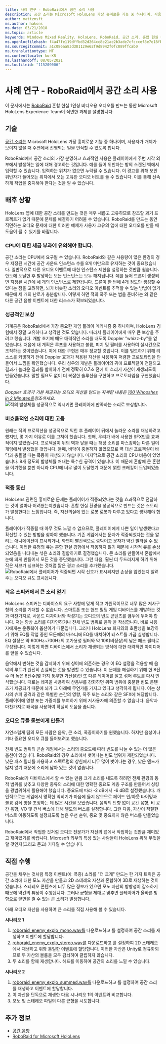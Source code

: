 ```yaml
---
title: 사례 연구 - RoboRaid에서 공간 소리 사용
description: 공간 소리는 Microsoft HoloLens 가장 흥미로운 기능 중 하나이며, 사용자가 개체가 보이지 않을 때 주변에서 진행되는 일을 인식할 수 있도록 합니다.
author: mattzmsft
ms.author: hakons
ms.date: 03/21/2018
ms.topic: article
keywords: Windows Mixed Reality, HoloLens, RoboRaid, 공간 소리, 혼합 현실 헤드셋, windows mixed reality 헤드셋, 가상 현실 헤드셋, HoloLens, MRTK, Mixed Reality Toolkit, cpu
ms.openlocfilehash: f4a47fe119dffbd32d264cc8e21ae2b3ade7cfcccef8e7e18fbb4491783d0542
ms.sourcegitcommit: a1c086aa83d381129e62f9d8942f0fc889ffcab0
ms.translationtype: MT
ms.contentlocale: ko-KR
ms.lasthandoff: 08/05/2021
ms.locfileid: "115209006"
---
```

# <a name="case-study---using-spatial-sound-in-roboraid"></a>사례 연구 - RoboRaid에서 공간 소리 사용

이 문서에서는 [RoboRaid](https://www.microsoft.com/p/roboraid/9nblggh5fv3j) 혼합 현실 1인칭 비디오용 오디오를 만드는 동안 Microsoft HoloLens Experience Team이 직면한 과제를 설명합니다.

## <a name="the-tech"></a>기술

[공간 소리는](spatial-sound.md) Microsoft HoloLens 가장 흥미로운 기능 중 하나이며, 사용자가 개체가 보이지 않을 때 주변에서 진행되는 일을 인식할 수 있도록 합니다.

RoboRaid에서 공간 소리의 가장 분명하고 효과적인 사용은 플레이어에게 주변 시각 외부에서 발생하는 일에 대해 경고하는 것입니다. 예를 들어 위반자는 방의 스캔된 벽에서 입력할 수 있습니다. 입력하는 위치가 없으면 누락될 수 있습니다. 이 경고를 위해 보안 위반자가 들어오는 위치에서 오는 고유한 오디오 비트를 들 수 있습니다. 이를 통해 신속하게 작업을 중지해야 한다는 것을 알 수 있습니다.

## <a name="behind-the-scenes"></a>배후 상황

HoloLens 앱에 대한 공간 소리를 만드는 것은 매우 새롭고 고유하므로 참조할 과거 프로젝트가 없기 때문에 문제를 해결하기 어려울 수 있습니다. RoboRaid를 만드는 동안 직면하는 오디오 문제에 대한 이러한 예제가 사용자 고유의 앱에 대한 오디오를 만들 때 도움이 될 수 있기를 바랍니다.

### <a name="be-mindful-of-taxing-the-cpu"></a>CPU에 대한 세금 부과에 유의해야 합니다.

공간 소리는 CPU에서 요구될 수 있습니다. RoboRaid와 같은 사용량이 많은 환경의 경우 지정된 시간에 공간 사운드 인스턴스 수를 8개 미만으로 유지하는 것이 중요했습니다. 일반적으로 다른 오디오 이벤트에 대한 인스턴스 제한을 설정하는 것만큼 쉽습니다. 한도에 도달한 후 발생하는 모든 인스턴스는 모두 해지됩니다. 예를 들어 드론이 생성되면 지정된 시간에 세 개의 인스턴스로 제한됩니다. 드론이 한 번에 4개 정도만 생성할 수 있다는 점을 고려하면, 뇌가 비슷한 소리의 오디오 이벤트를 추적할 수 있는 방법이 없기 때문에 세 개의 난로가 충분합니다. 이렇게 하면 적의 폭주 또는 범을 준비하는 와 같은 다른 공간 음향 이벤트에 대한 리소스가 확보되었습니다.

### <a name="rewarding-a-successful-dodge"></a>성공적인 보상

기계공은 RoboRaid에서 가장 중요한 게임 플레이 메커니즘 중 하나이며, HoloLens 경험에서 정말 고유하다고 생각한 것도 있습니다. 따라서 플레이어에게 매우 큰 보상을 주려고 했습니다. 개발 초기에 매우 매력적인 소리를 내도록 Doppler "whizz-by"를 얻었습니다. 처음에 내 계획은 루프를 사용하고 볼륨, 피치 및 필터를 사용하여 실시간으로 조작하는 것이었습니다. 이에 대한 구현은 매우 정교할 것입니다. 이를 빌드하기 위해 리소스를 커밋하기 전에 Doppler 효과가 적용된 자산을 사용하여 저렴한 프로토타입을 만들어서 느낌을 확인했습니다. 우리 성우의 개발은 플레이어의 귀에 프로젝탈이 전달되고 결과가 놀라운 결과를 발휘하기 전에 정확히 0.7초 전에 이 흐리기 자산이 재생되도록 만들었습니다. 말할 필요도 없이 더 복잡한 솔루션을 구현하고 프로토타입을 구현했습니다.

*Doppler 효과가 기본 제공되는 오디오 자산을 만드는 자세한 내용은 [100 Whooshes in 2 Minutes을](http://designingsound.org/2010/02/26/charles-deenen-special-100-whooshes-in-2-minutes/)참조하세요.* 
<br>
![적의 발성체를 성공적으로 익시키면 플레이어에 만족하는 소리로 보상합니다.](images/successful-dodge-roboraid-500px.jpg)

### <a name="ditching-ineffective-sounds"></a>비효율적인 소리에 대한 고음

원래는 적의 프로젝션을 성공적으로 익힌 후 플레이어 뒤에서 놀라운 소리를 재생하려고 했지만, 몇 가지 이유로 이를 고쳐야 했습니다. 첫째, 우리가 배에 사용한 SFX만큼 효과적이지 않았습니다. 프로젝셜이 뒤의 벽과 닿을 때는 해당 소리를 마스킹하는 다른 일이 게임에서 발생했을 것입니다. 둘째, 바닥이 충돌하지 않았으므로 벽 대신 프로젝실이 바닥과 충돌할 때는 폭등이 재생되지 않습니다. 마지막으로 공간 소리의 CPU 비용이 있었습니다. 8개 정도의 발성체를 쳐내는 특수한 공격이 있습니다. 이 때문에 혼합에 큰 혼란을 야기했을 뿐만 아니라 CPU에 너무 많이 도달했기 때문에 얽힌 크래킹이 도입되었습니다.

### <a name="communicating-a-hit"></a>적중 통신

HoloLens 관련된 흥미로운 문제는 플레이어가 적중되었다는 것을 효과적으로 전달하는 것이 얼마나 어려웠는지였습니다. 혼합 현실 환경을 성공적으로 만드는 것은 스토리가 발생한다는 느낌입니다. 즉, 자신의실에 있는 로봇 로봇과 다투고 있다고 생각해야 합니다.

플레이어가 적중될 때 아무 것도 느낄 수 없으므로, 플레이어에게 나쁜 일이 발생했다고 확신할 수 있는 방법을 찾아야 했습니다. 기존 게임에서는 문자가 적중되었다는 것을 알리는 애니메이션이 표시되거나, 화면이 빨간색으로 깜박이고 문자가 약간 빨라질 수 있습니다. 이러한 유형의 큐는 혼합 현실 경험에서 작동하지 않기 때문에 시각적 큐를 손상되었음을 나타내는 섞은 소리와 결합하기로 결정했습니다. 큰 소리를 만들어서 혼합에서 눈에 띄게 만들어서 모든 것을 중단했습니다. 그런 다음, 훨씬 더 두드러지게 하기 위해 작은 서브가 싱크하는 것처럼 짧은 경고 소리를 추가했습니다. 
<br>
![RoboRaid에서 플레이어가 적중되면 시각 신호가 표시되지만 손상을 입었는지 알려주는 오디오 큐도 표시됩니다.](images/player-hit-roboraid-500px.jpg)

### <a name="getting-big-sound-from-small-speakers"></a>작은 스피커에서 큰 소리 얻기

HoloLens 스피커는 디바이스의 요구 사항에 맞게 작고 가원적이므로 너무 많은 저사구형의 소리를 기대할 수 없습니다. 스마트폰 또는 핸드 필딩 게임 디바이스를 개발하는 것과 마찬가지로, 사운드 디자이너와 작성기는 오디오의 빈도 콘텐츠를 염두에 두어야 합니다. 저는 항상 소리를 디자인하거나 전체 빈도 범위로 음악 을 작성합니다. 바로 사용자에게는 운동복이 옵션이기 때문입니다. 그러나 HoloLens 화자와의 호환성을 보장하기 위해 EQ를 작업 중인 모든때의 마스터에 EQ를 배치하여 테스트를 가끔 실행합니다. EQ 설정은 약 600Hz~700Hz의 고가용성 필터와 약 10K(비정상)의 낮은 패스 필터로 구성됩니다. 이렇게 하면 디바이스에서 소리가 재생되는 방식에 대한 대략적인 아이디어를 얻을 수 있습니다.

음악에서 변하는 것을 감지하기 위해 싱어에 의존하는 경우 이 EQ 설정을 적용할 때 음악의 루트가 완전히 손실되는 것을 발견할 수 있습니다. 이 문제를 해결하기 위해 한 8진수 더 높은 8진수(몇 가지 풍부한 가산물)인 또 다른 레이어를 깔고 섞어 루트를 다시 인식했습니다. 때로는 왜곡을 사용하여 산음부를 강화하면 위쪽 범위에 충분한 빈도 콘텐츠가 제공되기 때문에 뇌가 그 아래에 무언가를 가지고 있다고 생각하게 됩니다. 이는 상사의 슈퍼 공격과 같은 특별한 순간의 영향, 폭주 또는 소리와 같은 SFX에 해당합니다. 플레이어에 영향 또는 가중치를 부여하기 위해 저사용자에 의존할 수 없습니다. 음악과 마찬가지로 왜곡을 사용하여 확실히 도움을 줍니다.

### <a name="making-your-audio-cues-stand-out"></a>오디오 큐를 돋보이게 만들기

자연스럽게 팀의 모든 사람은 음악, 큰 소리, 폭증이하기를 원했습니다. 하지만 음성이나 기타 중요한 오디오 큐를 들어보려고 했습니다.

전체 빈도 범위의 콘솔 게임에서는 소리의 중요도에 따라 빈도를 나눌 수 있는 더 많은 옵션이 있습니다. RoboRaid의 경우 소리에서 벗어나는 빈도 범위가 제한되었습니다. 낮은 패스 필터를 사용하고 스펙트럼의 상한에서 너무 많이 벗어나는 경우, 낮은 엔드가 많지 않기 때문에 소리에 남아 있는 것이 없습니다.

RoboRaid가 디바이스에서 할 수 있는 만큼 크게 소리를 내도록 하려면 전체 환경의 동적 범위를 낮추고 다양한 종류의 소리에 대한 명확한 중요도 계층 구조를 만들어서 싱킹을 광범위하게 활용해야 했습니다. 중요도에 따라 -2 dB에서 -6 dB로 설정했습니다. 개인적으로는 게임에서 명확한 익히기가 마음에 들지 않으므로 페이드 인/아웃 타이밍과 볼륨 감쇠 양을 조정하는 데 많은 시간을 보냈습니다. 음악의 반향 없이 공간 음향, 비 공간 음향, VO 및 건식 버스에 대해 별도의 버스를 설정합니다. 그런 다음, 자산이 적절한 버스로 이동하도록 설정되도록 높은 우선 순위, 중요 및 중요하지 않은 버스를 만들었습니다.

RoboRaid에서 작업한 것처럼 오디오 전문가가 자신의 앱에서 작업하는 것만큼 재미있고 재미있기를 바랍니다. Microsoft 외부의 특성 있는 사람들이 HoloLens 위해 무엇을 할 것인지(그리고 듣고) 기다릴 수 없습니다.

## <a name="do-it-yourself"></a>직접 수행

공간을 채우는 것처럼 특정 이벤트(예: 폭증) 소리를 "더 크게" 만드는 한 가지 트릭은 공간 소리에 대한 모노 자산을 만들고 2D 스테레오 자산과 혼합하여 3D로 재생하는 것이었습니다. 스테레오 콘텐츠에 너무 많은 정보가 있으면 모노 자산의 방향성이 감소하기 때문에 약간의 튜닝이 수행됩니다. 그러나 균형을 제대로 맞추면 플레이어가 올바른 방향으로 앞면을 켤 수 있는 큰 소리가 발생합니다.

아래 오디오 자산을 사용하여 큰 소리를 직접 사용해 볼 수 있습니다.

**시나리오 1**
1. [roboraid_enemy_explo_mono.wav를](images/roboraid-enemy-explo-mono.wav) 다운로드하고 를 설정하여 공간 소리를 재생하고 이벤트에 할당합니다.
2. [roboraid_enemy_explo_stereo.wav를](images/roboraid-enemy-explo-stereo.wav) 다운로드하고 를 설정하여 2D 스테레오에서 재생하고 위와 동일한 이벤트에 할당합니다. 이러한 자산은 Unity로 정규화되므로 두 자산의 볼륨을 모두 감쇠하여 클립하지 않습니다.
3. 두 소리를 함께 재생합니다. 헤드를 이동하여 공간의 소리를 느낄 수 있습니다.

**시나리오 2**
1. [roboraid_enemy_explo_summed.wav를](images/roboraid-enemy-explo-summed.wav) 다운로드하고 를 설정하여 공간 소리를 재생하고 이벤트에 할당합니다.
2. 이 자산을 단독으로 재생한 다음 시나리오 1의 이벤트와 비교합니다.
3. 모노 및 스테레오 파일의 다른 균형을 시도합니다.

## <a name="see-also"></a>추가 정보

* [공간 음향](spatial-sound.md)
* [RoboRaid for Microsoft HoloLens](https://www.microsoft.com/p/roboraid/9nblggh5fv3j)
